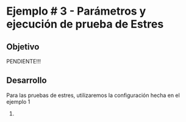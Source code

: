 # Ejemplo # 3 - Parámetros y ejecución de prueba de Estres

## Objetivo

PENDIENTE!!!

## Desarrollo

Para las pruebas de estres, utilizaremos la configuración hecha en el ejemplo 1 

1.
